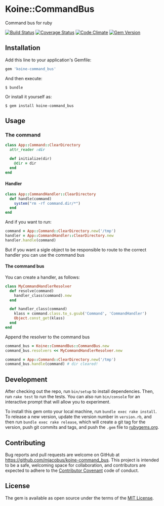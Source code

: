 # Koine::CommandBus

Command bus for ruby

[![Build Status](https://travis-ci.org/mjacobus/koine-command-bus.svg)](https://travis-ci.org/mjacobus/koine-command-bus)
[![Coverage Status](https://coveralls.io/repos/github/mjacobus/koine-command-bus/badge.svg?branch=master)](https://coveralls.io/github/mjacobus/koine-command-bus?branch=master)
[![Code Climate](https://codeclimate.com/github/mjacobus/koine-command-bus/badges/gpa.svg)](https://codeclimate.com/github/mjacobus/koine-command-bus)
[![Gem Version](https://badge.fury.io/rb/koine-command_bus.svg)](https://badge.fury.io/rb/koine-command_bus)

## Installation

Add this line to your application's Gemfile:

```ruby
gem 'koine-command_bus'
```

And then execute:

    $ bundle

Or install it yourself as:

    $ gem install koine-command_bus

## Usage

### The command

```ruby
class App::Command::ClearDirectory
  attr_reader :dir

  def initialize(dir)
    @dir = dir
  end
end
```
#### Handler

```ruby
class App::CommandHandler::ClearDirectory
  def handle(command)
    system("rm -rf command.dir/*")
  end
end
```

And if you want to run:

```ruby
command = App::Command::ClearDirectory.new('/tmp')
handler = App::CommandHandler::ClearDirectory.new
handler.handle(command)
```

But if you want a sigle object to be responsible to route to the correct handler
you can use the command bus

#### The command bus

You can create a handler, as follows:

```ruby
class MyCommandHandlerResolver
  def resolve(command)
    handler_class(command).new
  end

  def handler_class(command)
    klass = command.class.to_s.gsub('Command', 'CommandHandler')
    Object.const_get(klass)
  end
end
```

Append the resolver to the command bus

```ruby
command_bus = Koine::CommandBus::CommandBus.new
command_bus.resolvers << MyCommandHandlerResolver.new

command = App::Command::ClearDirectory.new('/tmp')
command_bus.handle(command) # dir cleared!
```

## Development

After checking out the repo, run `bin/setup` to install dependencies. Then, run `rake test` to run the tests. You can also run `bin/console` for an interactive prompt that will allow you to experiment.

To install this gem onto your local machine, run `bundle exec rake install`. To release a new version, update the version number in `version.rb`, and then run `bundle exec rake release`, which will create a git tag for the version, push git commits and tags, and push the `.gem` file to [rubygems.org](https://rubygems.org).

## Contributing

Bug reports and pull requests are welcome on GitHub at https://github.com/mjacobus/koine-command_bus. This project is intended to be a safe, welcoming space for collaboration, and contributors are expected to adhere to the [Contributor Covenant](contributor-covenant.org) code of conduct.


## License

The gem is available as open source under the terms of the [MIT License](http://opensource.org/licenses/MIT).


